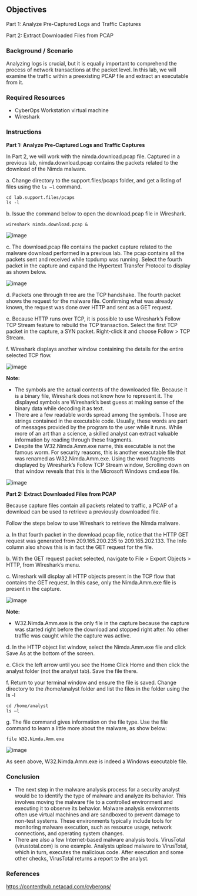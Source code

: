 ## Objectives

Part 1: Analyze Pre-Captured Logs and Traffic Captures

Part 2: Extract Downloaded Files from PCAP

### Background / Scenario

Analyzing logs is crucial, but it is equally important to comprehend the process of network transactions at the packet level. In this lab, we will examine the traffic within a preexisting PCAP file and extract an executable from it.

### Required Resources

- CyberOps Workstation virtual machine
- Wireshark
  
### Instructions

**Part 1: Analyze Pre-Captured Logs and Traffic Captures**

In Part 2, we will work with the nimda.download.pcap file. Captured in a previous lab, nimda.download.pcap contains the packets related to the download of the Nimda malware.

a. Change directory to the support.files/pcaps folder, and get a listing of files using the `ls –l` command.
```
cd lab.support.files/pcaps
ls -l
```

b. Issue the command below to open the download.pcap file in Wireshark.
```
wireshark nimda.download.pcap &
```
![image](https://i.imgur.com/ONHkZ1b.png)

c. The download.pcap file contains the packet capture related to the malware download performed in a previous lab. The pcap contains all the packets sent and received while tcpdump was running. Select the fourth packet in the capture and expand the Hypertext Transfer Protocol to display as shown below.

![image](https://i.imgur.com/SOEzZ51.png)

d. Packets one through three are the TCP handshake. The fourth packet shows the request for the malware file. Confirming what was already known, the request was done over HTTP and sent as a GET request.

e. Because HTTP runs over TCP, it is possible to use Wireshark’s Follow TCP Stream feature to rebuild the TCP transaction. Select the first TCP packet in the capture, a SYN packet. Right-click it and choose Follow > TCP Stream.

f. Wireshark displays another window containing the details for the entire selected TCP flow.

![image](https://i.imgur.com/aGCxNEa.png)

**Note:**
- The symbols are the actual contents of the downloaded file. Because it is a binary file, Wireshark does not know how to represent it. The displayed symbols are Wireshark’s best guess at making sense of the binary data while decoding it as text.
- There are a few readable words spread among the symbols. Those are strings contained in the executable code. Usually, these words are part of messages provided by the program to the user while it runs. While more of an art than a science, a skilled analyst can extract valuable information by reading through these fragments.
- Despite the W32.Nimda.Amm.exe name, this executable is not the famous worm. For security reasons, this is another executable file that was renamed as W32.Nimda.Amm.exe. Using the word fragments displayed by Wireshark’s Follow TCP Stream window, Scrolling down on that window reveals that this is the Microsoft Windows cmd.exe file.
  
![image](https://i.imgur.com/SAOLBFi.png)

**Part 2: Extract Downloaded Files from PCAP**

Because capture files contain all packets related to traffic, a PCAP of a download can be used to retrieve a previously downloaded file. 

Follow the steps below to use Wireshark to retrieve the Nimda malware.

a. In that fourth packet in the download.pcap file, notice that the HTTP GET request was generated from 209.165.200.235 to 209.165.202.133. The Info column also shows this is in fact the GET request for the file.

b. With the GET request packet selected, navigate to File > Export Objects > HTTP, from Wireshark’s menu.

c. Wireshark will display all HTTP objects present in the TCP flow that contains the GET request. In this case, only the Nimda.Amm.exe file is present in the capture.

![image](https://i.imgur.com/cJpzJqm.png)

**Note:**
- W32.Nimda.Amm.exe is the only file in the capture because the capture was started right before the download and stopped right after. No other traffic was caught while the capture was active.

d. In the HTTP object list window, select the Nimda.Amm.exe file and click Save As at the bottom of the screen.

e. Click the left arrow until you see the Home Click Home and then click the analyst folder (not the analyst tab). Save the file there.

f. Return to your terminal window and ensure the file is saved. Change directory to the /home/analyst folder and list the files in the folder using the ls -l
```
cd /home/analyst
ls –l
```

g. The file command gives information on the file type. Use the file command to learn a little more about the malware, as show below:

```
file W32.Nimda.Amm.exe
```

![image](https://i.imgur.com/ukMugF1.png)

As seen above, W32.Nimda.Amm.exe is indeed a Windows executable file.

### Conclusion
- The next step in the malware analysis process for a security analyst would be to identify the type of malware and analyze its behavior. This involves moving the malware file to a controlled environment and executing it to observe its behavior. Malware analysis environments often use virtual machines and are sandboxed to prevent damage to non-test systems. These environments typically include tools for monitoring malware execution, such as resource usage, network connections, and operating system changes.
- There are also a few Internet-based malware analysis tools. VirusTotal (virustotal.com) is one example. Analysts upload malware to VirusTotal, which in turn, executes the malicious code. After execution and some other checks, VirusTotal returns a report to the analyst.

### References 
https://contenthub.netacad.com/cyberops/

